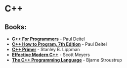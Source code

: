 # C++

## Books:
* **[C++ For Programmers]()** - Paul Deitel
* **[C++ How to Program, 7th Edition]()** - Paul Deitel
* **[C++ Primer]()** - Stanley B. Lippman
* **[Effective Modern C++]()** - Scott Meyers
* **[The C++ Programming Language]()** - Bjarne Stroustrup